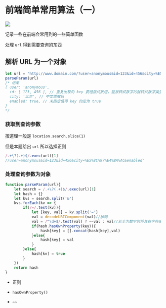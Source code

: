 <!-- ---
title: 前端简单常用算法（一）
date: 2018/10/30
tags:	
	- JavaScript
	- Algorithm
--- -->
# 前端简单常用算法（一）
![](/img/alg.png)

记录一些在前端会常用到的一些简单函数

处理 `url` 得到需要查询的东西

<!--more-->

## 解析 URL 为一个对象

```javascript
let url = 'http://www.domain.com/?user=anonymous&id=123&id=456&city=%E5%8C%97%E4%BA%AC&enabled';
parseParam(url)
/* 结果
{ user: 'anonymous',
  id: [ 123, 456 ], // 重复出现的 key 要组装成数组，能被转成数字的就转成数字类型
  city: '北京', // 中文需解码
  enabled: true, // 未指定值得 key 约定为 true
}
*/

```

### 获取到查询参数

按道理一般是 `location.search.slice(1)`

但是本题给出 `url` 所以选择正则

```JavaScript
/.+\?(.+)$/.exec(url)[1]
//user=anonymous&id=123&id=456&city=%E5%8C%97%E4%BA%AC&enabled'
```

### 处理查询参数为对象

```JavaScript
function parseParam(url){
    let search = /.+\?(.+)$/.exec(url)[1]
    let hash = {}
    let kvs = search.split('&')
    kvs.forEach(kv => {
        if(/=/.test(kv)){
            let [key, val] = kv.split('=')
            val = decodeURIComponent(val)//解码
            val = /^\d+$/.test(val) ? ~~val : val//若全为数字则将其有字符串转换为数字
            if(hash.hasOwnProperty(key)){
                hash[key] = [].concat(hash[key],val)
            }else{
                hash[key] = val
            }
        }else{
            hash[kv] = true
        }
    })
    return hash
}
```

- 正则

- `hasOwnProperty()`

- `~~`

  